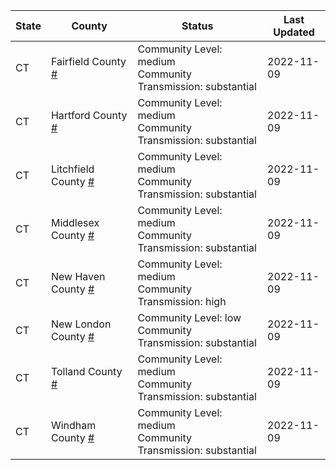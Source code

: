 State | County | Status | Last Updated
--- | --- | --- | --- 
CT | Fairfield County <a href="#fairfield_county">#</a> | <a name="fairfield_county"></a>Community Level: medium<br/>Community Transmission: substantial | 2022-11-09
CT | Hartford County <a href="#hartford_county">#</a> | <a name="hartford_county"></a>Community Level: medium<br/>Community Transmission: substantial | 2022-11-09
CT | Litchfield County <a href="#litchfield_county">#</a> | <a name="litchfield_county"></a>Community Level: medium<br/>Community Transmission: substantial | 2022-11-09
CT | Middlesex County <a href="#middlesex_county">#</a> | <a name="middlesex_county"></a>Community Level: medium<br/>Community Transmission: substantial | 2022-11-09
CT | New Haven County <a href="#new_haven_county">#</a> | <a name="new_haven_county"></a>Community Level: medium<br/>Community Transmission: high | 2022-11-09
CT | New London County <a href="#new_london_county">#</a> | <a name="new_london_county"></a>Community Level: low<br/>Community Transmission: substantial | 2022-11-09
CT | Tolland County <a href="#tolland_county">#</a> | <a name="tolland_county"></a>Community Level: medium<br/>Community Transmission: substantial | 2022-11-09
CT | Windham County <a href="#windham_county">#</a> | <a name="windham_county"></a>Community Level: medium<br/>Community Transmission: substantial | 2022-11-09
